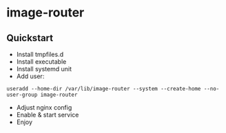 image-router
============

Quickstart
----------

* Install tmpfiles.d
* Install executable
* Install systemd unit
* Add user:

```
useradd --home-dir /var/lib/image-router --system --create-home --no-user-group image-router
```

* Adjust nginx config
* Enable & start service
* Enjoy
